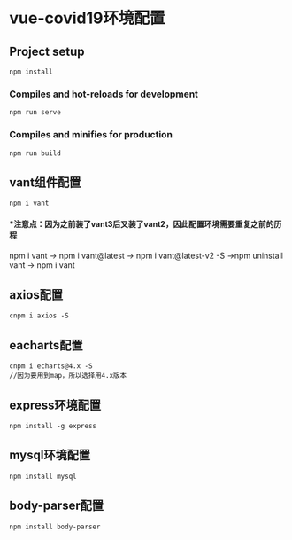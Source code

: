 # vue-covid19环境配置

## Project setup

```
npm install
```

### Compiles and hot-reloads for development
```
npm run serve
```

### Compiles and minifies for production
```
npm run build
```



## vant组件配置

```
npm i vant
```

#### *注意点：因为之前装了vant3后又装了vant2，因此配置环境需要重复之前的历程

npm i vant   ->    npm i vant@latest  -> npm i vant@latest-v2 -S    ->npm uninstall vant   ->   npm i vant 

## axios配置

```
cnpm i axios -S
```



## eacharts配置

```
cnpm i echarts@4.x -S
//因为要用到map，所以选择用4.x版本
```



## express环境配置

```
npm install -g express
```



## mysql环境配置

```
npm install mysql
```



## body-parser配置

```
npm install body-parser
```

